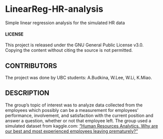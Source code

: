 # LinearReg-HR-analysis
Simple linear regression analysis for the simulated HR data

#### LICENSE
This project is released under the GNU General Public License v3.0.
Copying the content without citing the source is not permitted.

## CONTRIBUTORS
The project was done by UBC students: A.Budkina, W.Lee, W.Li, K.Miao.

## DESCRIPTION
The group’s topic of interest was to analyze data collected from the employees which possibly can be a measurement for employees’ performance, involvement, and satisfaction with the current position and answer a question, whether or not that employee left.
The group used a simulated dataset from kaggle.com: [“Human Resources Analytics. Why are our best and most experienced employees leaving prematurely?”](https://www.kaggle.com/ludobenistant/hr-analytics)
